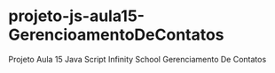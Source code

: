 # projeto-js-aula15-GerencioamentoDeContatos
Projeto Aula 15 Java Script Infinity School Gerenciamento De Contatos
